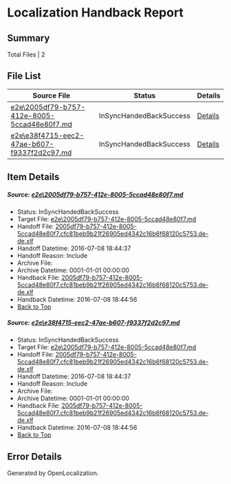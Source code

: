 # <a name='report-top'></a> Localization Handback Report

## Summary
 Total Files | 2

## File List
 Source File | Status | Details 
 ----------- | ------ | ------- 
 [e2e\2005df79-b757-412e-8005-5ccad48e80f7.md](https://github.com/OpenLocalizationTestOrg/oltest/blob/f959ef5277caef304c24742a9937f657e70bc940/e2e/2005df79-b757-412e-8005-5ccad48e80f7.md) | InSyncHandedBackSuccess | [Details](#e9f85fc28e2e1f1038066b6c01a99e6449b9abb31)
 [e2e\e38f4715-eec2-47ae-b607-f9337f2d2c97.md](https://github.com/OpenLocalizationTestOrg/oltest/blob/f959ef5277caef304c24742a9937f657e70bc940/e2e/e38f4715-eec2-47ae-b607-f9337f2d2c97.md) | InSyncHandedBackSuccess | [Details](#e9f85fc28e2e1f1038066b6c01a99e6449b9abb34)

## Item Details
##### <a name='e9f85fc28e2e1f1038066b6c01a99e6449b9abb31'></a> Source: [e2e\2005df79-b757-412e-8005-5ccad48e80f7.md](https://github.com/OpenLocalizationTestOrg/oltest/blob/f959ef5277caef304c24742a9937f657e70bc940/e2e/2005df79-b757-412e-8005-5ccad48e80f7.md)
* Status: InSyncHandedBackSuccess
* Target File: [e2e\2005df79-b757-412e-8005-5ccad48e80f7.md](https://github.com/OpenLocalizationTestOrg/oltest-dede-fly/blob/f17e913d821583024256e29cccf5ba4931830983/e2e/2005df79-b757-412e-8005-5ccad48e80f7.md)
* Handoff File: [2005df79-b757-412e-8005-5ccad48e80f7.cfc81beb9b21f26905ed4342c16b6f68120c5753.de-de.xlf](https://github.com/OpenLocalizationTestOrg/olhandoff-e2e/blob/610740ea83761cc64d580685267181a7925122e7/ol-handoff/OpenLocalizationTestOrg/oltest-dede-fly/ci/ht/2005df79-b757-412e-8005-5ccad48e80f7.cfc81beb9b21f26905ed4342c16b6f68120c5753.de-de.xlf)
* Handoff Datetime: 2016-07-08 18:44:37
* Handoff Reason: Include
* Archive File: 
* Archive Datetime: 0001-01-01 00:00:00
* Handback File: [2005df79-b757-412e-8005-5ccad48e80f7.cfc81beb9b21f26905ed4342c16b6f68120c5753.de-de.xlf](https://github.com/OpenLocalizationTestOrg/olhandback-e2e/blob/fc07f178663b6aa8bfea33f97c2fa72227c0db21/ol-handback/OpenLocalizationTestOrg/oltest-dede-fly/ci/ht/2005df79-b757-412e-8005-5ccad48e80f7.cfc81beb9b21f26905ed4342c16b6f68120c5753.de-de.xlf)
* Handback Datetime: 2016-07-08 18:44:56
* [Back to Top](#report-top)

##### <a name='e9f85fc28e2e1f1038066b6c01a99e6449b9abb34'></a> Source: [e2e\e38f4715-eec2-47ae-b607-f9337f2d2c97.md](https://github.com/OpenLocalizationTestOrg/oltest/blob/f959ef5277caef304c24742a9937f657e70bc940/e2e/e38f4715-eec2-47ae-b607-f9337f2d2c97.md)
* Status: InSyncHandedBackSuccess
* Target File: [e2e\2005df79-b757-412e-8005-5ccad48e80f7.md](https://github.com/OpenLocalizationTestOrg/oltest-dede-fly/blob/f17e913d821583024256e29cccf5ba4931830983/e2e/2005df79-b757-412e-8005-5ccad48e80f7.md)
* Handoff File: [2005df79-b757-412e-8005-5ccad48e80f7.cfc81beb9b21f26905ed4342c16b6f68120c5753.de-de.xlf](https://github.com/OpenLocalizationTestOrg/olhandoff-e2e/blob/610740ea83761cc64d580685267181a7925122e7/ol-handoff/OpenLocalizationTestOrg/oltest-dede-fly/ci/ht/2005df79-b757-412e-8005-5ccad48e80f7.cfc81beb9b21f26905ed4342c16b6f68120c5753.de-de.xlf)
* Handoff Datetime: 2016-07-08 18:44:37
* Handoff Reason: Include
* Archive File: 
* Archive Datetime: 0001-01-01 00:00:00
* Handback File: [2005df79-b757-412e-8005-5ccad48e80f7.cfc81beb9b21f26905ed4342c16b6f68120c5753.de-de.xlf](https://github.com/OpenLocalizationTestOrg/olhandback-e2e/blob/fc07f178663b6aa8bfea33f97c2fa72227c0db21/ol-handback/OpenLocalizationTestOrg/oltest-dede-fly/ci/ht/2005df79-b757-412e-8005-5ccad48e80f7.cfc81beb9b21f26905ed4342c16b6f68120c5753.de-de.xlf)
* Handback Datetime: 2016-07-08 18:44:56
* [Back to Top](#report-top)


## Error Details

Generated by OpenLocalization.
